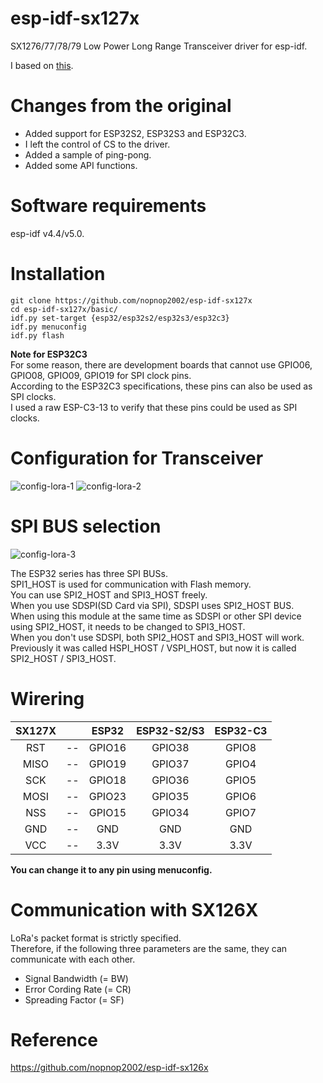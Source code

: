 # esp-idf-sx127x
SX1276/77/78/79 Low Power Long Range Transceiver driver for esp-idf.


I based on [this](https://github.com/Inteform/esp32-lora-library).

# Changes from the original   
- Added support for ESP32S2, ESP32S3 and ESP32C3.   
- I left the control of CS to the driver.   
- Added a sample of ping-pong.   
- Added some API functions.   

# Software requirements
esp-idf v4.4/v5.0.   

# Installation

```Shell
git clone https://github.com/nopnop2002/esp-idf-sx127x
cd esp-idf-sx127x/basic/
idf.py set-target {esp32/esp32s2/esp32s3/esp32c3}
idf.py menuconfig
idf.py flash
```

__Note for ESP32C3__   
For some reason, there are development boards that cannot use GPIO06, GPIO08, GPIO09, GPIO19 for SPI clock pins.   
According to the ESP32C3 specifications, these pins can also be used as SPI clocks.   
I used a raw ESP-C3-13 to verify that these pins could be used as SPI clocks.   


# Configuration for Transceiver   

![config-lora-1](https://user-images.githubusercontent.com/6020549/152313802-d88ed3ab-dff5-4fe5-a05f-742c2e6e0aa4.jpg)
![config-lora-2](https://user-images.githubusercontent.com/6020549/168179087-8cba5e92-4519-461a-934e-bf05853c6959.jpg)


# SPI BUS selection   
![config-lora-3](https://user-images.githubusercontent.com/6020549/168179130-7f69187a-a44d-45b1-8d39-ca09205c1a4a.jpg)

The ESP32 series has three SPI BUSs.   
SPI1_HOST is used for communication with Flash memory.   
You can use SPI2_HOST and SPI3_HOST freely.   
When you use SDSPI(SD Card via SPI), SDSPI uses SPI2_HOST BUS.   
When using this module at the same time as SDSPI or other SPI device using SPI2_HOST, it needs to be changed to SPI3_HOST.   
When you don't use SDSPI, both SPI2_HOST and SPI3_HOST will work.   
Previously it was called HSPI_HOST / VSPI_HOST, but now it is called SPI2_HOST / SPI3_HOST.   

# Wirering

|SX127X||ESP32|ESP32-S2/S3|ESP32-C3|
|:-:|:-:|:-:|:-:|:-:|
|RST|--|GPIO16|GPIO38|GPIO8|
|MISO|--|GPIO19|GPIO37|GPIO4|
|SCK|--|GPIO18|GPIO36|GPIO5|
|MOSI|--|GPIO23|GPIO35|GPIO6|
|NSS|--|GPIO15|GPIO34|GPIO7|
|GND|--|GND|GND|GND|
|VCC|--|3.3V|3.3V|3.3V|

__You can change it to any pin using menuconfig.__   


# Communication with SX126X
LoRa's packet format is strictly specified.   
Therefore, if the following three parameters are the same, they can communicate with each other.   
- Signal Bandwidth (= BW)   
- Error Cording Rate (= CR)   
- Spreading Factor (= SF)   

# Reference

https://github.com/nopnop2002/esp-idf-sx126x

